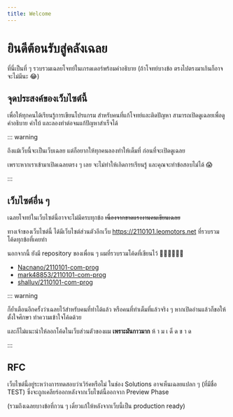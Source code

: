 ```yaml
---
title: Welcome
---
```


# ยินดีต้อนรับสู่คลังเฉลย

ที่นี่เป็นที่ ๆ รวบรวมเฉลยโจทย์ในเกรดเดอร์พร้อมคำอธิบาย
(ถ้าโจทย์บางข้อ ตรงไปตรงมาเกินก็อาจจะไม่มีนะ 😂)

## จุดประสงค์ของเว็บไซต์นี้

เพื่อให้ทุกคนได้เรียนรู้การเขียนโปรแกรม สำหรับคนที่แก้โจทย์และติดปัญหา
สามารถเปิดดูเฉลยเพื่อดูคำอธิบาย คำใบ้ และลองทำต่อจนแก้ปัญหาสำเร็จได้

::: warning

ถึงแม้เว็บนี้จะเป็นเว็บเฉลย แต่ก็อยากให้ทุกคนลองทำให้เต็มที่ ก่อนที่จะเปิดดูเฉลย

เพราะหากเราเข้ามาเปิดเฉลยตรง ๆ เลย จะไม่ทำให้เกิดการเรียนรู้ และคุณจะทำข้อสอบไม่ได้ 😱

:::

## เว็บไซต์อื่น ๆ

เฉลยโจทย์ในเว็บไซต์นี้อาจจะไม่มีครบทุกข้อ ~~เนื่องจากขาดแรงงานคนเขียนเฉลย~~

ทางเจ้าของเว็บไซต์นี้ ได้มีเว็บไซต์ส่วนตัวอีกเว็บ https://2110101.leomotors.net
ที่รวบรวมโค้ดทุกข้อที่เคยทำ

นอกจากนี้ ยังมี repository ของเพื่อน ๆ ผมที่รวบรวมโค้ดที่เขียนไว้ 🙇‍♂️🙇‍♂️🙇‍♂️

- [Nacnano/2110101-com-prog](https://github.com/Nacnano/2110101-com-prog)
- [mark48853/2110101-com-prog](https://github.com/mark48853/2110101-com-prog)
- [shalluv/2110101-com-prog](https://github.com/shalluv/2110101-com-prog)

::: warning

ก็ย้ำเตือนอีกครั้งว่าเฉลยไว้สำหรับคนที่ทำได้แล้ว หรือคนที่ทำเต็มที่แล้วจริง ๆ
หากเปิดอ่านแล้วก็ขอให้ตั้งใจศึกษา ทำความเข้าใจโค้ดด้วย

และก็ไม่แนะนำให้ลอกโค้ดในเว็บส่วนตัวของผม **เพราะมันกาวมาก** ห้ า ม เ ด็ ด ข า ด

:::

## RFC

เว็บไซต์นี้อยู่ระหว่างการทดสอบว่าเวิร์คหรือไม่ ในช่อง Solutions อาจเห็นเฉลยแปลก ๆ (ที่มีชื่อ TEST)
ซึ่งจะถูกเคลียร์ออกหลังจากเว็บไซต์นี้ออกจาก Preview Phase

(รวมถึงเฉลยบางข้อที่กวน ๆ เดี๋ยวแก้ให้หลังจากเว็บนี้เป็น production ready)
